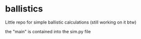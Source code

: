 # ballistics
Little repo for simple ballistic calculations (still working on it btw)

the "main" is contained into the sim.py file
